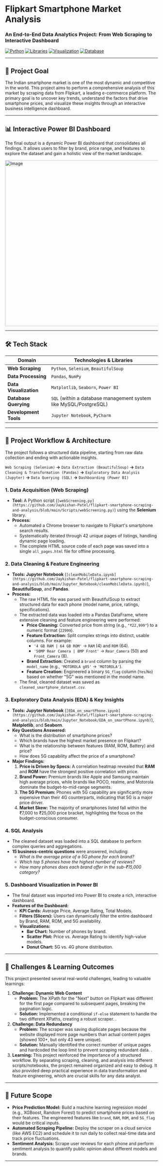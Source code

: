 # Flipkart Smartphone Market Analysis

### An End-to-End Data Analytics Project: From Web Scraping to Interactive Dashboard

[![Python](https://img.shields.io/badge/Python-3.9%2B-blue.svg)](https://www.python.org/downloads/)
[![Libraries](https://img.shields.io/badge/Libraries-Pandas%20%7C%20Selenium%20%7C%20Seaborn-brightgreen.svg)](https://pypi.org/)
[![Visualization](https://img.shields.io/badge/Dashboard-Power%20BI-yellow.svg)](https://powerbi.microsoft.com/)
[![Database](https://img.shields.io/badge/Database-SQL-lightgrey.svg)]()

---

## 🎯 Project Goal

The Indian smartphone market is one of the most dynamic and competitive in the world. This project aims to perform a comprehensive analysis of this market by scraping data from Flipkart, a leading e-commerce platform. The primary goal is to uncover key trends, understand the factors that drive smartphone prices, and visualize these insights through an interactive business intelligence dashboard.

---

## 📊 Interactive Power BI Dashboard

The final output is a dynamic Power BI dashboard that consolidates all findings. It allows users to filter by brand, price range, and features to explore the dataset and gain a holistic view of the market landscape.

<img width="967" height="546" alt="Image" src="https://github.com/user-attachments/assets/39743069-fff0-40d3-a379-7e6a200ff80b" />

---

## 🛠️ Tech Stack

| Domain                  | Technologies & Libraries                                     |
| ----------------------- | ------------------------------------------------------------ |
| **Web Scraping** | `Python`, `Selenium`, `BeautifulSoup`                        |
| **Data Processing** | `Pandas`, `NumPy`                                            |
| **Data Visualization** | `Matplotlib`, `Seaborn`, `Power BI`                          |
| **Database Querying** | `SQL` (within a database management system like MySQL/PostgreSQL) |
| **Development Tools** | `Jupyter Notebook`, `PyCharm`                                |

---

## 📂 Project Workflow & Architecture

The project follows a structured data pipeline, starting from raw data collection and ending with actionable insights.

`Web Scraping (Selenium)` **->** `Data Extraction (BeautifulSoup)` **->** `Data Cleaning & Transformation (Pandas)` **->** `Exploratory Data Analysis (Jupyter)` **->** `Data Querying (SQL)` **->** `Dashboarding (Power BI)`

### 1. Data Acquisition (Web Scraping)

* **Tool:** A Python script (`[webScreening.py](https://github.com/Jaykishan-Patel/flipkart-smartphone-scraping-and-analysis/blob/main/Scripts/webScreening.py)`) using the **Selenium** library.
* **Process:**
    * Automated a Chrome browser to navigate to Flipkart's smartphone search results.
    * Systematically iterated through 42 unique pages of listings, handling dynamic page loading.
    * The complete HTML source code of each page was saved into a single `all_pages.html` file for offline processing.

### 2. Data Cleaning & Feature Engineering

* **Tools:** **Jupyter Notebook** (`[cleanMobileData.ipynb](https://github.com/Jaykishan-Patel/flipkart-smartphone-scraping-and-analysis/blob/main/Jupyter_Notebook/cleanMobileData.ipynb)`), **BeautifulSoup**, and **Pandas**.
* **Process:**
    * The raw HTML file was parsed with BeautifulSoup to extract structured data for each phone (model name, price, ratings, specifications).
    * The extracted data was loaded into a Pandas DataFrame, where extensive cleaning and feature engineering were performed:
        * **Price Cleaning:** Converted price from string (e.g., `"₹22,999"`) to a numeric format (`22999`).
        * **Feature Extraction:** Split complex strings into distinct, usable columns. For example:
            * `'4 GB RAM | 64 GB ROM'` -> `RAM` (4) and `ROM` (64).
            * `'50MP Rear Camera | 8MP Front'` -> `Rear_Camera` (50) and `Front_Camera` (8).
        * **Brand Extraction:** Created a `brand` column by parsing the `model_name` (e.g., `'MOTOROLA g05'` -> `'MOTOROLA'`).
        * **Feature Creation:** Engineered a binary `5G_flag` column (`Yes`/`No`) based on whether "5G" was mentioned in the model name.
    * The final, cleaned dataset was saved as `cleaned_smartphone_dataset.csv`.

### 3. Exploratory Data Analysis (EDA) & Key Insights

* **Tools:** **Jupyter Notebook** (`[EDA_on_smartPhone.ipynb](https://github.com/Jaykishan-Patel/flipkart-smartphone-scraping-and-analysis/blob/main/Jupyter_Notebook/EDA_on_smartPhone.ipynb)`), **Matplotlib**, and **Seaborn**.
* **Key Questions Answered:**
    * What is the distribution of smartphone prices?
    * Which brands have the highest market presence on Flipkart?
    * What is the relationship between features (RAM, ROM, Battery) and price?
    * How does 5G capability affect the price of a smartphone?
* **Major Findings:**
    1.  **Price is Driven by Specs:** A correlation heatmap revealed that **RAM** and **ROM** have the strongest positive correlation with price.
    2.  **Brand Power:** Premium brands like Apple and Samsung maintain high average prices, while brands like POCO, realme, and Motorola dominate the budget-to-mid-range segments.
    3.  **The 5G Premium:** Phones with 5G capability are significantly more expensive than their 4G counterparts, indicating that 5G is a major price driver.
    4.  **Market Skew:** The majority of smartphones listed fall within the ₹7,000 to ₹25,000 price bracket, highlighting the focus on the budget-conscious consumer.

### 4. SQL Analysis

* The cleaned dataset was loaded into a SQL database to perform complex queries and aggregations.
* **15 business-centric questions** were answered, including:
    * *What is the average price of a 5G phone for each brand?*
    * *Which top 5 phones have the highest number of reviews?*
    * *How many phones does each brand offer in the sub-₹15,000 category?*

### 5. Dashboard Visualization in Power BI

* The final dataset was imported into Power BI to create a rich, interactive dashboard.
* **Features of the Dashboard:**
    * **KPI Cards:** Average Price, Average Rating, Total Models.
    * **Filters (Slicers):** Users can dynamically filter the entire dashboard by Brand, RAM, ROM, and 5G availability.
    * **Visualizations:**
        * **Bar Chart:** Number of phones by brand.
        * **Scatter Plot:** Price vs. Average Rating to identify high-value models.
        * **Donut Chart:** 5G vs. 4G phone distribution.

---

## 🧗 Challenges & Learning Outcomes

This project presented several real-world challenges, leading to valuable learnings:

1.  **Challenge: Dynamic Web Content**
    * **Problem:** The XPath for the "Next" button on Flipkart was different for the first page compared to subsequent pages, breaking the pagination logic.
    * **Solution:** Implemented a conditional `if-else` statement to handle the two different XPaths, creating a robust scraper.
    .
2.  **Challenge: Data Redundancy**
    * **Problem:** The scraper was saving duplicate pages because the website displayed more page numbers than actual content pages (showed 100+, but only 43 were unique).
    * **Solution:** Manually identified the correct number of unique pages and hardcoded the loop limit to prevent scraping redundant data.
    .
3.  **Learning:** This project reinforced the importance of a structured workflow. By separating scraping, cleaning, and analysis into different scripts/notebooks, the project remained organized and easy to debug. It also provided deep practical experience in data transformation and feature engineering, which are crucial skills for any data analyst.

---

## 🚀 Future Scope

* **Price Prediction Model:** Build a machine learning regression model (e.g., XGBoost, Random Forest) to predict smartphone prices based on their features. The engineered features like `brand`, `RAM`, `ROM`, and `5G_flag` would be critical inputs.
* **Automated Scraping Pipeline:** Deploy the scraper on a cloud service (like AWS EC2) and schedule it to run daily to collect real-time data and track price fluctuations.
* **Sentiment Analysis:** Scrape user reviews for each phone and perform sentiment analysis to quantify public opinion about different models and brands.

---

